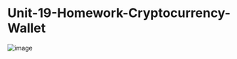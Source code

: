 # Unit-19-Homework-Cryptocurrency-Wallet
 ![image](https://user-images.githubusercontent.com/105613478/194980421-6f8588a5-23b3-4543-80d5-71647fa726bd.png)

